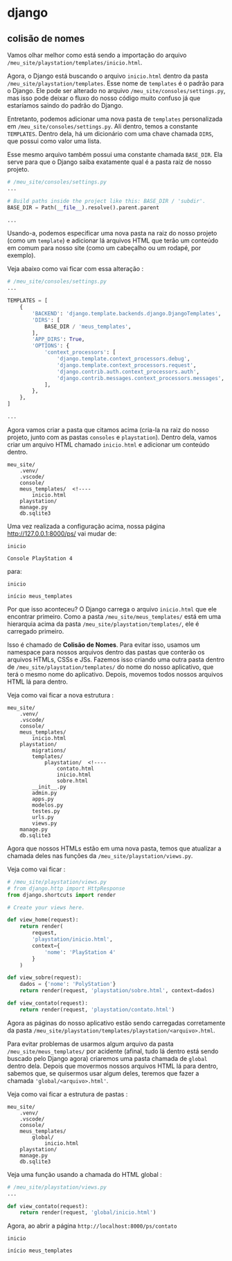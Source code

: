 # django

## colisão de nomes

Vamos olhar melhor como está sendo a importação do arquivo `/meu_site/playstation/templates/inicio.html`.

Agora, o Django está buscando o arquivo `inicio.html` dentro da pasta `/meu_site/playstation/templates`. Esse nome de `templates` é o padrão para o Django. Ele pode ser alterado no arquivo `/meu_site/consoles/settings.py`, mas isso pode deixar o fluxo do nosso código muito confuso já que estaríamos saindo do padrão do Django.

Entretanto, podemos adicionar uma nova pasta de `templates` personalizada em `/meu_site/consoles/settings.py`. Ali dentro, temos a constante `TEMPLATES`. Dentro dela, há um dicionário com uma chave chamada `DIRS`, que possui como valor uma lista.

Esse mesmo arquivo também possui uma constante chamada `BASE_DIR`. Ela serve para que o Django saiba exatamente qual é a pasta raiz de nosso projeto.

```python
# /meu_site/consoles/settings.py
...

# Build paths inside the project like this: BASE_DIR / 'subdir'.
BASE_DIR = Path(__file__).resolve().parent.parent

...
```

Usando-a, podemos especificar uma nova pasta na raiz do nosso projeto (como um `template`) e adicionar lá arquivos HTML que terão um conteúdo em comum para nosso site (como um cabeçalho ou um rodapé, por exemplo).

Veja abaixo como vai ficar com essa alteração :

```python
# /meu_site/consoles/settings.py
...

TEMPLATES = [
    {
        'BACKEND': 'django.template.backends.django.DjangoTemplates',
        'DIRS': [
            BASE_DIR / 'meus_templates',
        ],
        'APP_DIRS': True,
        'OPTIONS': {
            'context_processors': [
                'django.template.context_processors.debug',
                'django.template.context_processors.request',
                'django.contrib.auth.context_processors.auth',
                'django.contrib.messages.context_processors.messages',
            ],
        },
    },
]

...
```

Agora vamos criar a pasta que citamos acima (cria-la na raiz do nosso projeto, junto com as pastas `consoles` e `playstation`). Dentro dela, vamos criar um arquivo HTML chamado `inicio.html` e adicionar um conteúdo dentro.

```
meu_site/
    .venv/
    .vscode/
    console/
    meus_templates/  <!----
        inicio.html
    playstation/
    manage.py
    db.sqlite3
```

Uma vez realizada a configuração acima, nossa página http://127.0.0.1:8000/ps/ vai mudar de:

```
inicio

Console PlayStation 4
```

para:

```
inicio

início meus_templates
```

Por que isso aconteceu? O Django carrega o arquivo `inicio.html` que ele encontrar primeiro. Como a pasta `/meu_site/meus_templates/` está em uma hierarquia acima da pasta `/meu_site/playstation/templates/`, ele é carregado primeiro.

Isso é chamado de **Colisão de Nomes**. Para evitar isso, usamos um namespace para nossos arquivos dentro das pastas que conterão os arquivos HTMLs, CSSs e JSs. Fazemos isso criando uma outra pasta dentro de `/meu_site/playstation/templates/` do nome do nosso aplicativo, que terá o mesmo nome do aplicativo. Depois, movemos todos nossos arquivos HTML lá para dentro.

Veja como vai ficar a nova estrutura :

```
meu_site/
    .venv/
    .vscode/
    console/
    meus_templates/
        inicio.html
    playstation/
        migrations/
        templates/
            playstation/  <!----
                contato.html
                inicio.html
                sobre.html
        __init__.py
        admin.py
        apps.py
        modelos.py
        testes.py
        urls.py
        views.py
    manage.py
    db.sqlite3
```

Agora que nossos HTMLs estão em uma nova pasta, temos que atualizar a chamada deles nas funções da `/meu_site/playstation/views.py`.

Veja como vai ficar :

```python
# /meu_site/playstation/views.py
# from django.http import HttpResponse
from django.shortcuts import render

# Create your views here.

def view_home(request):
    return render(
        request,
        'playstation/inicio.html',
        context={
            'nome': 'PlayStation 4'
        }
    )

def view_sobre(request):
    dados = {'nome': 'PolyStation'}
    return render(request, 'playstation/sobre.html', context=dados)

def view_contato(request):
    return render(request, 'playstation/contato.html')
```

Agora as páginas do nosso aplicativo estão sendo carregadas corretamente da pasta `/meu_site/playstation/templates/playstation/<arquivo>.html`.

Para evitar problemas de usarmos algum arquivo da pasta `/meu_site/meus_templates/` por acidente (afinal, tudo lá dentro está sendo buscado pelo Django agora) criaremos uma pasta chamada de `global` dentro dela. Depois que movermos nossos arquivos HTML lá para dentro, sabemos que, se quisermos usar algum deles, teremos que fazer a
chamada `'global/<arquivo>.html'`.

Veja como vai ficar a estrutura de pastas :

```
meu_site/
    .venv/
    .vscode/
    console/
    meus_templates/
        global/
            inicio.html
    playstation/
    manage.py
    db.sqlite3
```

Veja uma função usando a chamada do HTML global :

```python
# /meu_site/playstation/views.py
...

def view_contato(request):
    return render(request, 'global/inicio.html')
```

Agora, ao abrir a página `http://localhost:8000/ps/contato`

```
inicio

início meus_templates
```
